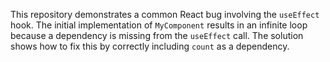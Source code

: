 This repository demonstrates a common React bug involving the `useEffect` hook.  The initial implementation of `MyComponent` results in an infinite loop because a dependency is missing from the `useEffect` call. The solution shows how to fix this by correctly including `count` as a dependency.